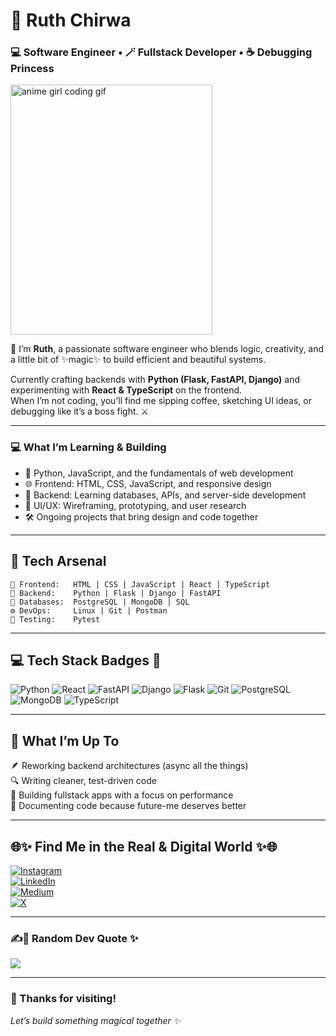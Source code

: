 # 🌸 Ruth Chirwa  
### 💻 Software Engineer • 🪄 Fullstack Developer • ☕ Debugging Princess  

<img src="https://media.tenor.com/2roX3uxz_68AAAAC/coding-girl.gif" width="80%" height="400" align="center" alt="anime girl coding gif"/>

👋 I’m **Ruth**, a passionate software engineer who blends logic, creativity, and a little bit of ✨magic✨ to build efficient and beautiful systems.  

Currently crafting backends with **Python (Flask, FastAPI, Django)** and experimenting with **React & TypeScript** on the frontend.  
When I’m not coding, you’ll find me sipping coffee, sketching UI ideas, or debugging like it’s a boss fight. ⚔️  

---
### 💻 What I’m Learning & Building
- 🐍 Python, JavaScript, and the fundamentals of web development  
- 🌐 Frontend: HTML, CSS, JavaScript, and responsive design  
- 🧠 Backend: Learning databases, APIs, and server-side development  
- 🎨 UI/UX: Wireframing, prototyping, and user research  
- 🛠️ Ongoing projects that bring design and code together

---
## 🧰 Tech Arsenal  

```text
💅 Frontend:   HTML | CSS | JavaScript | React | TypeScript
🐍 Backend:    Python | Flask | Django | FastAPI
🧩 Databases:  PostgreSQL | MongoDB | SQL
⚙️ DevOps:     Linux | Git | Postman
🧪 Testing:    Pytest 
```

---

## 💻 Tech Stack Badges 🌸

![Python](https://img.shields.io/badge/Python-3776AB?style=for-the-badge&logo=python&logoColor=fff&color=FFC0CB)
![React](https://img.shields.io/badge/React-61DAFB?style=for-the-badge&logo=react&logoColor=fff&color=E0BBE4)
![FastAPI](https://img.shields.io/badge/FastAPI-009688?style=for-the-badge&logo=fastapi&logoColor=fff&color=F5C7B8)
![Django](https://img.shields.io/badge/Django-092E20?style=for-the-badge&logo=django&logoColor=fff&color=D8BFD8)
![Flask](https://img.shields.io/badge/Flask-000000?style=for-the-badge&logo=flask&logoColor=fff&color=FFB6C1)
![Git](https://img.shields.io/badge/Git-F05032?style=for-the-badge&logo=git&logoColor=fff&color=E6A8FF)
![PostgreSQL](https://img.shields.io/badge/PostgreSQL-336791?style=for-the-badge&logo=postgresql&logoColor=fff&color=F6D1C1)
![MongoDB](https://img.shields.io/badge/MongoDB-47A248?style=for-the-badge&logo=mongodb&logoColor=fff&color=F3C6E0)
![TypeScript](https://img.shields.io/badge/TypeScript-3178C6?style=for-the-badge&logo=typescript&logoColor=fff&color=E9D5FF)

---

## 🌈 What I’m Up To

🪶 Reworking backend architectures (async all the things)  
🔍 Writing cleaner, test-driven code  
🧱 Building fullstack apps with a focus on performance  
📖 Documenting code because future-me deserves better  

---

## 🌐✨ Find Me in the Real & Digital World ✨🌐
[![Instagram](https://img.shields.io/badge/Instagram-%23E4405F.svg?logo=Instagram&logoColor=white)](https://instagram.com/codeblue002)  
[![LinkedIn](https://img.shields.io/badge/LinkedIn-%230077B5.svg?logo=linkedin&logoColor=white)](https://linkedin.com/in/ruth-chirwa-a28779252)  
[![Medium](https://img.shields.io/badge/Medium-12100E?logo=medium&logoColor=white)](https://medium.com/@chirwaruth647)  
[![X](https://img.shields.io/badge/X-black.svg?logo=X&logoColor=white)](https://x.com/lemonxx13)

---

### ✍️💌 Random Dev Quote ✨
![](https://quotes-github-readme.vercel.app/api?type=horizontal&theme=radical)

---
### 💖 Thanks for visiting!

*Let’s build something magical together ✨*  
